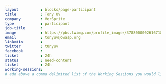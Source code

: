 ```yaml
---
layout          : blocks/page-participant
title           : Tony UV
company         : VerSprite
type            : participant
job-title       :
image           : https://pbs.twimg.com/profile_images/378800000261671870/b1add9442c0a2690c3480e86a962212f_400x400.png
email           : tonyuv@owasp.org
linkedin        :
twitter         : t0nyuv
facebook        :
ticket          : 24h
status          : need-content
ticket          : 24h
working-sessions:
# add above a comma delimited list of the Working Sessions you would like to attend (use the session's title)
---
```

